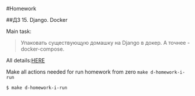 #Homework

##ДЗ 15. Django. Docker

Main task:
>Упаковать существующую домашку на Django в докер. А точнее - docker-compose.

All details:[HERE](https://lms.ithillel.ua/groups/62de6dfc9aec6f42f8454737/homeworks/63583c947bb8b92e913bd88d)

Make all actions needed for run homework from zero `make d-homework-i-run`

```
$ make d-homework-i-run
```



